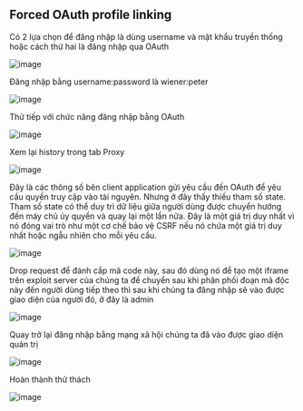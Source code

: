## Forced OAuth profile linking

Có 2 lựa chọn để đăng nhập là dùng username và mật khẩu truyền thống hoặc cách thứ hai là đăng nhập qua OAuth

![image](https://user-images.githubusercontent.com/68894302/186358960-85a0fa9c-e20b-4d5d-9265-e56421579316.png)

Đăng nhập bằng username:password là wiener:peter

![image](https://user-images.githubusercontent.com/68894302/186359847-5e6f89ea-ea9c-4d00-a790-f476295eb3d3.png)

Thử tiếp với chức năng đăng nhập bằng OAuth

![image](https://user-images.githubusercontent.com/68894302/186360287-5d13cadf-df8a-4884-9beb-918ac570354c.png)

Xem lại history trong tab Proxy

![image](https://user-images.githubusercontent.com/68894302/186361238-02b80aec-16e4-4dc5-a2a9-1546d7fb9f66.png)

Đây là các thông số bên client application gửi yêu cầu đến OAuth để yêu cầu quyền truy cập vào tài nguyên. Nhưng ở đây thấy thiếu tham số state.
Tham số state có thể duy trì dữ liệu giữa người dùng được chuyển hướng đến máy chủ ủy quyền và quay lại một lần nữa. Đây là một giá trị duy nhất vì nó đóng vai trò như một cơ chế bảo vệ CSRF nếu nó chứa một giá trị duy nhất hoặc ngẫu nhiên cho mỗi yêu cầu. 

![image](https://user-images.githubusercontent.com/68894302/186399349-555ca5d4-ba19-4171-ae0e-eed54d93004f.png)

Drop request để đánh cắp mã code này, sau đó dùng nó để tạo một iframe trên exploit server của chúng ta để chuyển sau khi phân phối đoạn mã độc này đến người dùng tiếp theo thì sau khi chúng ta đăng nhập sẽ vào được giao diện của người đó, ở đây là admin

![image](https://user-images.githubusercontent.com/68894302/186403515-93588c4c-4d9f-4a40-854a-fda56b5fea48.png)

Quay trở lại đăng nhập bằng mạng xã hội chúng ta đã vào được giao diện quản trị

![image](https://user-images.githubusercontent.com/68894302/186403680-1b38105b-93ab-45ee-b474-af5b6cdcb209.png)

Hoàn thành thử thách

![image](https://user-images.githubusercontent.com/68894302/186403806-305f96e3-f3d2-47f1-bdbc-6510358965db.png)

